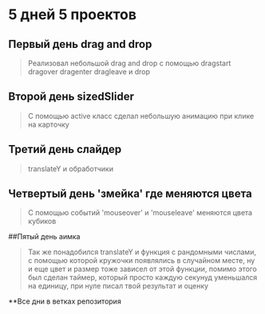 # 5 дней 5 проектов

## Первый день drag and drop 
> Реализовал небольшой drag and drop с помощью dragstart dragover dragenter dragleave и drop

## Второй день sizedSlider
> С помощью active класс сделал небольшую анимацию при клике на карточку

## Третий день слайдер
> translateY и обработчики

## Четвертый день 'змейка' где меняются цвета
> С помощью событий 'mouseover' и 'mouseleave' меняются цвета кубиков

##Пятый день аимка
> Так же понадобился translateY и функция с рандомными числами, с помощью которой кружочки появлялись в случайном месте, ну и еще цвет и размер тоже зависел от этой функции, помимо этого был сделан таймер, который просто каждую секунуд уменьшался на единицу, при нуле писал твой результат и оценку

**Все дни в ветках репозитория
